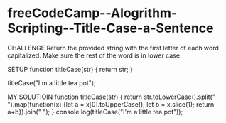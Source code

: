 # freeCodeCamp--Alogrithm-Scripting--Title-Case-a-Sentence

CHALLENGE
Return the provided string with the first letter of each word capitalized. Make sure the rest of the word is in lower case.


SETUP
function titleCase(str) {
  return str;
}

titleCase("I'm a little tea pot");


MY SOLUTIOIN
function titleCase(str) {
  return str.toLowerCase().split(" ").map(function(x) {let a = x[0].toUpperCase(); let b = x.slice(1); return a+b}).join(" ");
}
console.log(titleCase("I'm a little tea pot"));
